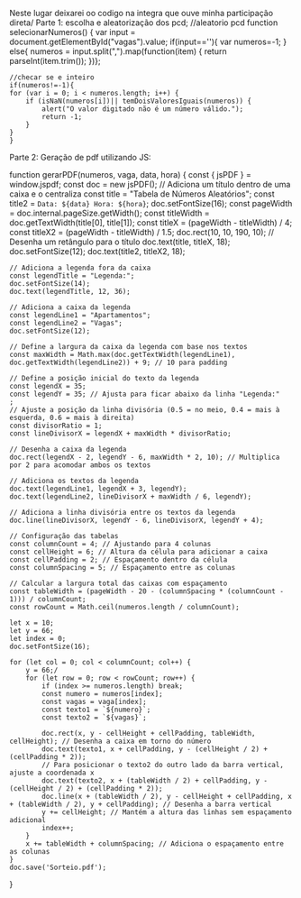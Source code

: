 Neste lugar deixarei oo codigo na integra que ouve minha participação direta/
Parte 1: escolha e aleatorização dos pcd;
//aleatorio pcd
function selecionarNumeros() {
    var input = document.getElementById("vagas").value;
    if(input==''){
        var numeros=-1;
    }
    else{
    numeros = input.split(",").map(function(item) {
    return parseInt(item.trim());
    })};

    //checar se e inteiro
    if(numeros!=-1){
    for (var i = 0; i < numeros.length; i++) {
        if (isNaN(numeros[i])|| temDoisValoresIguais(numeros)) {
            alert("O valor digitado não é um número válido.");
            return -1;
        }
    }
    }

Parte 2: Geração de pdf utilizando JS:

function gerarPDF(numeros, vaga, data, hora) {
    const { jsPDF } = window.jspdf;
    const doc = new jsPDF();
    // Adiciona um título dentro de uma caixa e o centraliza
    const title = "Tabela de Números Aleatórios";
    const title2 = `Data: ${data} Hora: ${hora}`;
    doc.setFontSize(16);
    const pageWidth = doc.internal.pageSize.getWidth();
    const titleWidth = doc.getTextWidth(title[0], title[1]);
    const titleX = (pageWidth - titleWidth) / 4;
    const titleX2 = (pageWidth - titleWidth) / 1.5;
    doc.rect(10, 10, 190, 10); // Desenha um retângulo para o título
    doc.text(title, titleX, 18);
    doc.setFontSize(12);
    doc.text(title2, titleX2, 18);

    // Adiciona a legenda fora da caixa
    const legendTitle = "Legenda:";
    doc.setFontSize(14);
    doc.text(legendTitle, 12, 36);

    // Adiciona a caixa da legenda
    const legendLine1 = "Apartamentos";
    const legendLine2 = "Vagas";
    doc.setFontSize(12);

    // Define a largura da caixa da legenda com base nos textos
    const maxWidth = Math.max(doc.getTextWidth(legendLine1), doc.getTextWidth(legendLine2)) + 9; // 10 para padding

    // Define a posição inicial do texto da legenda
    const legendX = 35;
    const legendY = 35; // Ajusta para ficar abaixo da linha "Legenda:"
    ;
    // Ajuste a posição da linha divisória (0.5 = no meio, 0.4 = mais à esquerda, 0.6 = mais à direita)
    const divisorRatio = 1;
    const lineDivisorX = legendX + maxWidth * divisorRatio;

    // Desenha a caixa da legenda
    doc.rect(legendX - 2, legendY - 6, maxWidth * 2, 10); // Multiplica por 2 para acomodar ambos os textos

    // Adiciona os textos da legenda
    doc.text(legendLine1, legendX + 3, legendY);
    doc.text(legendLine2, lineDivisorX + maxWidth / 6, legendY);

    // Adiciona a linha divisória entre os textos da legenda
    doc.line(lineDivisorX, legendY - 6, lineDivisorX, legendY + 4);

    // Configuração das tabelas
    const columnCount = 4; // Ajustando para 4 colunas
    const cellHeight = 6; // Altura da célula para adicionar a caixa
    const cellPadding = 2; // Espaçamento dentro da célula
    const columnSpacing = 5; // Espaçamento entre as colunas

    // Calcular a largura total das caixas com espaçamento
    const tableWidth = (pageWidth - 20 - (columnSpacing * (columnCount - 1))) / columnCount;
    const rowCount = Math.ceil(numeros.length / columnCount);

    let x = 10;
    let y = 66;
    let index = 0;
    doc.setFontSize(16);
   
    for (let col = 0; col < columnCount; col++) {
        y = 66;/
        for (let row = 0; row < rowCount; row++) {
            if (index >= numeros.length) break;
            const numero = numeros[index];
            const vagas = vaga[index];
            const texto1 = `${numero}`;
            const texto2 = `${vagas}`;

            doc.rect(x, y - cellHeight + cellPadding, tableWidth, cellHeight); // Desenha a caixa em torno do número
            doc.text(texto1, x + cellPadding, y - (cellHeight / 2) + (cellPadding * 2));
            // Para posicionar o texto2 do outro lado da barra vertical, ajuste a coordenada x
            doc.text(texto2, x + (tableWidth / 2) + cellPadding, y - (cellHeight / 2) + (cellPadding * 2));
            doc.line(x + (tableWidth / 2), y - cellHeight + cellPadding, x + (tableWidth / 2), y + cellPadding); // Desenha a barra vertical
            y += cellHeight; // Mantém a altura das linhas sem espaçamento adicional
            index++;
        }
        x += tableWidth + columnSpacing; // Adiciona o espaçamento entre as colunas
    }
    doc.save('Sorteio.pdf');
}

